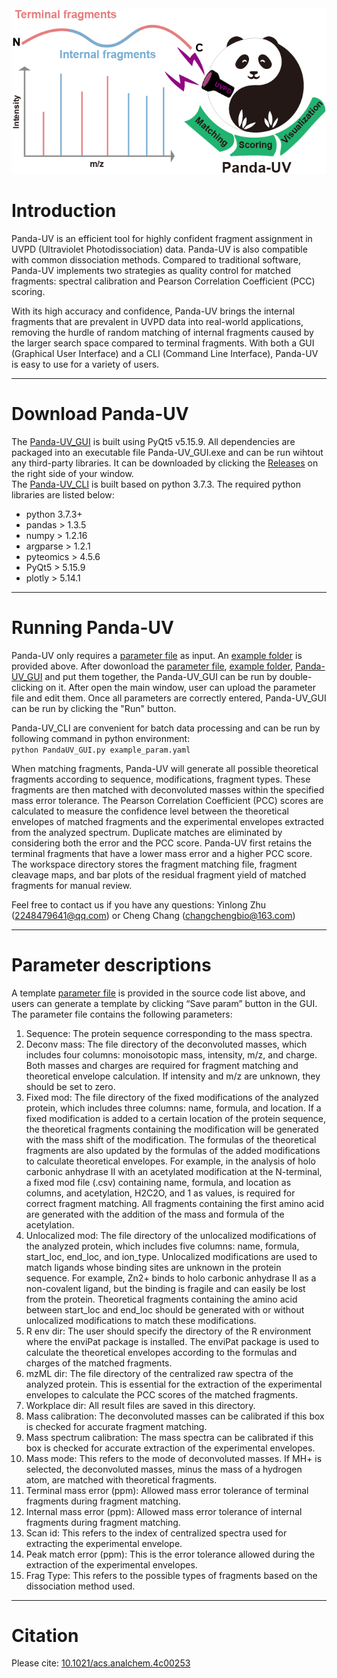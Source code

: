 <div align=center>
<img src=https://github.com/PHOENIXcenter/Panda-UV/blob/main/TOC.png>
</div>

# Introduction  
Panda-UV is an efficient tool for highly confident fragment assignment in UVPD (Ultraviolet Photodissociation) data. Panda-UV is also compatible with common dissociation methods. Compared to traditional software, Panda-UV implements two strategies as quality control for matched fragments: spectral calibration and Pearson Correlation Coefficient (PCC) scoring.   

With its high accuracy and confidence, Panda-UV brings the internal fragments that are prevalent in UVPD data into real-world applications, removing the hurdle of random matching of internal fragments caused by the larger search space compared to terminal fragments. With both a GUI (Graphical User Interface) and a CLI (Command Line Interface), Panda-UV is easy to use for a variety of users.  
<hr /> 

# Download Panda-UV  
The [Panda-UV_GUI](https://github.com/PHOENIXcenter/Panda-UV/releases/tag/v1.0.0) is built using PyQt5 v5.15.9. All dependencies are packaged into an executable file Panda-UV_GUI.exe and can be run wihtout any third-party libraries. It can be downloaded by clicking the [Releases](https://github.com/PHOENIXcenter/Panda-UV/releases/tag/v1.0.0) on the right side of your window.  
The [Panda-UV_CLI](https://github.com/PHOENIXcenter/Panda-UV/blob/main/PandaUV_GUI.py) is built based on python 3.7.3. The required python libraries are listed below: 
* python 3.7.3+  
* pandas > 1.3.5  
* numpy > 1.2.16  
* argparse > 1.2.1  
* pyteomics > 4.5.6  
* PyQt5 > 5.15.9  
* plotly > 5.14.1  
<hr /> 

# Running Panda-UV  
Panda-UV only requires a [parameter file](https://github.com/PHOENIXcenter/Panda-UV/blob/main/example_param.yaml) as input. An [example folder](https://github.com/PHOENIXcenter/Panda-UV/tree/main/examples/20200110_ubiquitin_193nm_1_2mj_monomer_Z6_1428_1) is provided above. After dowonload the [parameter file](https://github.com/PHOENIXcenter/Panda-UV/blob/main/example_param.yaml), [example folder](https://github.com/PHOENIXcenter/Panda-UV/tree/main/examples/20200110_ubiquitin_193nm_1_2mj_monomer_Z6_1428_1), [Panda-UV_GUI](https://github.com/PHOENIXcenter/Panda-UV/releases/tag/v1.0.0) and put them together, the Panda-UV_GUI can be run by double-clicking on it. After open the main window, user can upload the parameter file and edit them. Once all parameters are correctly entered, Panda-UV_GUI can be run by clicking the  "Run" button.  


Panda-UV_CLI are convenient for batch data processing and can be run by following command in python environment:  
`python PandaUV_GUI.py example_param.yaml`  


When matching fragments, Panda-UV will generate all possible theoretical fragments according to sequence, modifications, fragment types. These fragments are then matched with deconvoluted masses within the specified mass error tolerance. The Pearson Correlation Coefficient (PCC) scores are calculated to measure the confidence level between the theoretical envelopes of matched fragments and the experimental envelopes extracted from the analyzed spectrum. Duplicate matches are eliminated by considering both the error and the PCC score. Panda-UV first retains the terminal fragments that have a lower mass error and a higher PCC score. The workspace directory stores the fragment matching file, fragment cleavage maps, and bar plots of the residual fragment yield of matched fragments for manual review.  


Feel free to contact us if you have any questions: Yinlong Zhu (2248479641@qq.com) or Cheng Chang (changchengbio@163.com)
<hr />   

# Parameter descriptions  
A template [parameter file](https://github.com/PHOENIXcenter/Panda-UV/blob/main/example_param.yaml) is provided in the source code list above, and users can generate a template by clicking “Save param” button in the GUI. The parameter file contains the following parameters:  
1.	Sequence: The protein sequence corresponding to the mass spectra.  
2.	Deconv mass: The file directory of the deconvoluted masses, which includes four columns: monoisotopic mass, intensity, m/z, and charge. Both masses and charges are required for fragment matching and theoretical   envelope calculation. If intensity and m/z are unknown, they should be set to zero.  
3.	Fixed mod: The file directory of the fixed modifications of the analyzed protein, which includes three columns: name, formula, and location. If a fixed modification is added to a certain location of the protein sequence, the theoretical fragments containing the modification will be generated with the mass shift of the modification. The formulas of the theoretical fragments are also updated by the formulas of the added modifications to calculate theoretical envelopes. For example, in the analysis of holo carbonic anhydrase II with an acetylated modification at the N-terminal, a fixed mod file (.csv) containing name, formula, and location as columns, and acetylation, H2C2O, and 1 as values, is required for correct fragment matching. All fragments containing the first amino acid are generated with the addition of the mass and formula of the acetylation.  
4.	Unlocalized mod: The file directory of the unlocalized modifications of the analyzed protein, which includes five columns: name, formula, start_loc, end_loc, and ion_type. Unlocalized modifications are used to match ligands whose binding sites are unknown in the protein sequence. For example, Zn2+ binds to holo carbonic anhydrase II as a non-covalent ligand, but the binding is fragile and can easily be lost from the protein. Theoretical fragments containing the amino acid between start_loc and end_loc should be generated with or without unlocalized modifications to match these modifications.  
5.	R env dir: The user should specify the directory of the R environment where the enviPat package is installed. The enviPat package is used to calculate the theoretical envelopes according to the formulas and charges of the matched fragments.  
6.	mzML dir: The file directory of the centralized raw spectra of the analyzed protein. This is essential for the extraction of the experimental envelopes to calculate the PCC scores of the matched fragments.  
7.	Workplace dir: All result files are saved in this directory.  
8.	Mass calibration: The deconvoluted masses can be calibrated if this box is checked for accurate fragment matching.  
9.	Mass spectrum calibration: The mass spectra can be calibrated if this box is checked for accurate extraction of the experimental envelopes.  
10.	Mass mode: This refers to the mode of deconvoluted masses. If MH+ is selected, the deconvoluted masses, minus the mass of a hydrogen atom, are matched with theoretical fragments.  
11.	Terminal mass error (ppm): Allowed mass error tolerance of terminal fragments during fragment matching.  
12.	Internal mass error (ppm): Allowed mass error tolerance of internal fragments during fragment matching.  
13.	Scan id: This refers to the index of centralized spectra used for extracting the experimental envelope.  
14.	Peak match error (ppm): This is the error tolerance allowed during the extraction of the experimental envelopes.  
15.	Frag Type: This refers to the possible types of fragments based on the dissociation method used.  
<hr /> 

# Citation
Please cite: [10.1021/acs.analchem.4c00253](https://pubs.acs.org/doi/10.1021/acs.analchem.4c00253)
